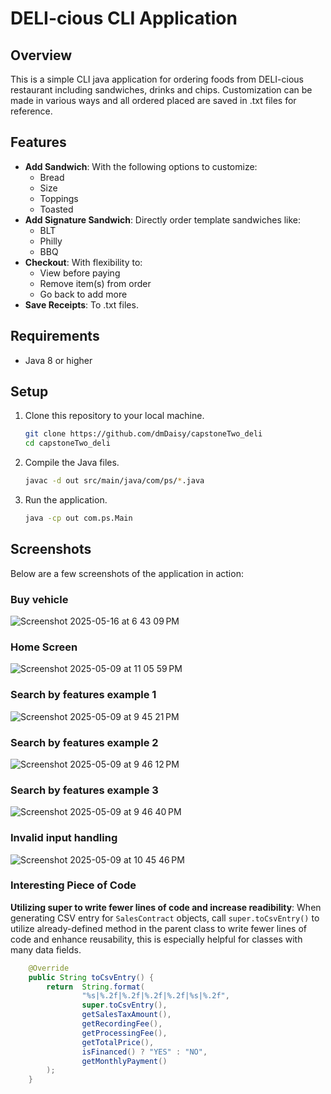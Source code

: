 # DELI-cious CLI Application

## Overview

This is a simple CLI java application for ordering foods from DELI-cious restaurant including sandwiches, drinks and chips. 
Customization can be made in various ways and all ordered placed are saved in .txt files for reference.

## Features

- **Add Sandwich**: With the following options to customize:
    - Bread
    - Size
    - Toppings
    - Toasted
- **Add Signature Sandwich**: Directly order template sandwiches like:
    - BLT
    - Philly
    - BBQ
- **Checkout**: With flexibility to:
    - View before paying
    - Remove item(s) from order
    - Go back to add more
- **Save Receipts**: To .txt files.

## Requirements

- Java 8 or higher

## Setup

1. Clone this repository to your local machine.

    ```bash
    git clone https://github.com/dmDaisy/capstoneTwo_deli
    cd capstoneTwo_deli
    ```

2. Compile the Java files.

    ```bash
    javac -d out src/main/java/com/ps/*.java
    ```

3. Run the application.

    ```bash
    java -cp out com.ps.Main
    ```

## Screenshots

Below are a few screenshots of the application in action:

### Buy vehicle

![Screenshot 2025-05-16 at 6 43 09 PM](https://github.com/user-attachments/assets/6e48fe29-d098-4ebf-8264-55c660f0a9b7)

### Home Screen

![Screenshot 2025-05-09 at 11 05 59 PM](https://github.com/user-attachments/assets/3f7bec05-d060-43fe-bae0-bee079606fab)


### Search by features example 1

![Screenshot 2025-05-09 at 9 45 21 PM](https://github.com/user-attachments/assets/8679b20c-9fbe-457d-8cbf-49162aff6dea)


### Search by features example 2

![Screenshot 2025-05-09 at 9 46 12 PM](https://github.com/user-attachments/assets/162bb91a-eed3-4425-91d7-5cb7b5ad0454)


### Search by features example 3

![Screenshot 2025-05-09 at 9 46 40 PM](https://github.com/user-attachments/assets/060ed825-f33d-4daa-9609-37e42db69a3e)


### Invalid input handling

![Screenshot 2025-05-09 at 10 45 46 PM](https://github.com/user-attachments/assets/1cf2aee3-d138-468e-9239-f0ab36f6b917)



### Interesting Piece of Code
**Utilizing super to write fewer lines of code and increase readibility**: When generating CSV entry for `SalesContract` objects, call `super.toCsvEntry()`
to utilize already-defined method in the parent class to write fewer lines of code and enhance reusability, this is especially helpful for classes with many data fields.

```java
    @Override
    public String toCsvEntry() {
        return  String.format(
                "%s|%.2f|%.2f|%.2f|%.2f|%s|%.2f",
                super.toCsvEntry(),
                getSalesTaxAmount(),
                getRecordingFee(),
                getProcessingFee(),
                getTotalPrice(),
                isFinanced() ? "YES" : "NO",
                getMonthlyPayment()
        );
    }
